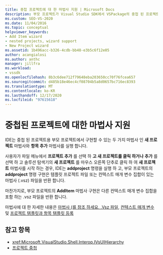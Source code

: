 ```yaml
---
title: 중첩 프로젝트에 대 한 마법사 지원 | Microsoft Docs
description: 부모 프로젝트가 Visual Studio SDK에서 VSPackage의 중첩 된 프로젝트에 대해 구현할 수 있는 두 가지 마법사에 대해 알아봅니다.
ms.custom: SEO-VS-2020
ms.date: 11/04/2016
ms.topic: conceptual
helpviewer_keywords:
- Add Item wizard
- nested projects, wizard support
- New Project wizard
ms.assetid: 1b496acc-b326-4cdb-bb48-e3b5c6f12e05
author: acangialosi
ms.author: anthc
manager: jillfra
ms.workload:
- vssdk
ms.openlocfilehash: 8b3c6dee712f79648eba203650cc70f76fcea657
ms.sourcegitcommit: d485b18e46ec4cf08704b5a8d0657bc716ec8393
ms.translationtype: MT
ms.contentlocale: ko-KR
ms.lasthandoff: 12/17/2020
ms.locfileid: "97615618"
---
```

# <a name="wizard-support-for-nested-projects"></a>중첩된 프로젝트에 대한 마법사 지원
IDE는 중첩 된 프로젝트용 부모 프로젝트에서 구현할 수 있는 두 가지 마법사 인 **새 프로젝트** 마법사와 **항목 추가** 마법사를 실행 합니다.

 사용자가 파일 메뉴에서 **프로젝트 추가** 를 선택 하 **고 새 프로젝트를 클릭 하거나** **추가** 를 선택 하 고 솔루션 탐색기의 **새 프로젝트** 를 마우스 오른쪽 단추로 클릭 하 여 **새 프로젝트** 마법사를 시작 하는 경우, IDE는 **addproject** 명령을 실행 하 고, 부모 프로젝트의 **addproject** 명령 구현은 템플릿 프로젝트 파일 또는 컨텍스트 매개 변수 집합이 있는 마법사 (.vsz) 파일을 반환 합니다.

 마찬가지로, 부모 프로젝트의 **AddItem** 마법사 구현은 다른 컨텍스트 매개 변수 집합을 포함 하는 .vsz 파일을 반환 합니다.

 마법사에 대 한 자세한 내용은 [마법사 (를 참조 하세요. .Vsz 파일](../../extensibility/internals/wizard-dot-vsz-file.md), [컨텍스트 매개 변수](../../extensibility/internals/context-parameters.md) 및 [프로젝트 템플릿과 항목 템플릿 등록](../../extensibility/internals/registering-project-and-item-templates.md)

## <a name="see-also"></a>참고 항목
- <xref:Microsoft.VisualStudio.Shell.Interop.IVsUIHierarchy>
- [프로젝트 중첩](../../extensibility/internals/nesting-projects.md)
